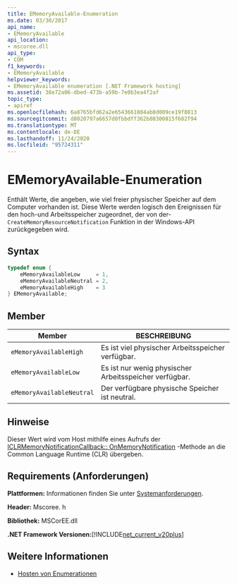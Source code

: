 ```yaml
---
title: EMemoryAvailable-Enumeration
ms.date: 03/30/2017
api_name:
- EMemoryAvailable
api_location:
- mscoree.dll
api_type:
- COM
f1_keywords:
- EMemoryAvailable
helpviewer_keywords:
- EMemoryAvailable enumeration [.NET Framework hosting]
ms.assetid: 38e72a06-dbed-473b-a59b-7e0b3ea4f2af
topic_type:
- apiref
ms.openlocfilehash: 6a8765bfd62a2e6543661804ab8d009ce19f8813
ms.sourcegitcommit: d8020797a6657d0fbbdff362b80300815f682f94
ms.translationtype: MT
ms.contentlocale: de-DE
ms.lasthandoff: 11/24/2020
ms.locfileid: "95724311"
---
```

# <a name="ememoryavailable-enumeration"></a>EMemoryAvailable-Enumeration

Enthält Werte, die angeben, wie viel freier physischer Speicher auf dem Computer vorhanden ist. Diese Werte werden logisch den Ereignissen für den hoch-und Arbeitsspeicher zugeordnet, der von der- `CreateMemoryResourceNotification` Funktion in der Windows-API zurückgegeben wird.  
  
## <a name="syntax"></a>Syntax  
  
```cpp  
typedef enum {  
    eMemoryAvailableLow     = 1,  
    eMemoryAvailableNeutral = 2,  
    eMemoryAvailableHigh    = 3
} EMemoryAvailable;  
```  
  
## <a name="members"></a>Member  
  
|Member|BESCHREIBUNG|  
|------------|-----------------|  
|`eMemoryAvailableHigh`|Es ist viel physischer Arbeitsspeicher verfügbar.|  
|`eMemoryAvailableLow`|Es ist nur wenig physischer Arbeitsspeicher verfügbar.|  
|`eMemoryAvailableNeutral`|Der verfügbare physische Speicher ist neutral.|  
  
## <a name="remarks"></a>Hinweise  

 Dieser Wert wird vom Host mithilfe eines Aufrufs der [ICLRMemoryNotificationCallback:: OnMemoryNotification](iclrmemorynotificationcallback-onmemorynotification-method.md) -Methode an die Common Language Runtime (CLR) übergeben.  
  
## <a name="requirements"></a>Requirements (Anforderungen)  

 **Plattformen:** Informationen finden Sie unter [Systemanforderungen](../../get-started/system-requirements.md).  
  
 **Header:** Mscoree. h  
  
 **Bibliothek:** MSCorEE.dll  
  
 **.NET Framework Versionen:**[!INCLUDE[net_current_v20plus](../../../../includes/net-current-v20plus-md.md)]  
  
## <a name="see-also"></a>Weitere Informationen

- [Hosten von Enumerationen](hosting-enumerations.md)
